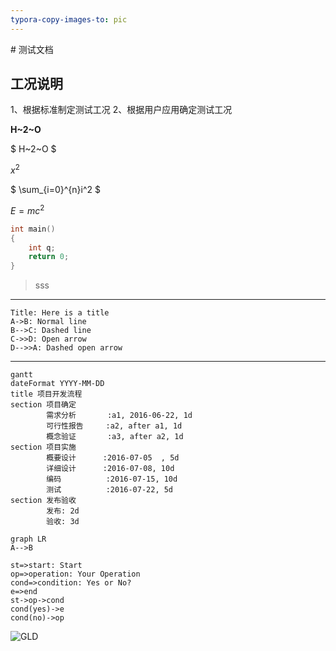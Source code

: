 ```yaml
---
typora-copy-images-to: pic
---
```


﻿# 测试文档
## 工况说明
1、根据标准制定测试工况
2、根据用户应用确定测试工况

**H~2~O**

$ H~2~O $

$x^2$

$ \sum_{i=0}^{n}i^2 $

 $E=mc^2$

```C
int main()
{
    int q;
    return 0;
}
```
>sss

---

```
Title: Here is a title
A->B: Normal line
B-->C: Dashed line
C->>D: Open arrow
D-->>A: Dashed open arrow
```

---


```mermaid
gantt
dateFormat YYYY-MM-DD
title 项目开发流程
section 项目确定
        需求分析       :a1, 2016-06-22, 1d
        可行性报告     :a2, after a1, 1d
        概念验证       :a3, after a2, 1d
section 项目实施
        概要设计      :2016-07-05  , 5d
        详细设计      :2016-07-08, 10d
        编码          :2016-07-15, 10d
        测试          :2016-07-22, 5d
section 发布验收
        发布: 2d
        验收: 3d
```

```mermaid
graph LR
A-->B
```

```flow
st=>start: Start
op=>operation: Your Operation
cond=>condition: Yes or No?
e=>end
st->op->cond
cond(yes)->e
cond(no)->op
```

![GLD](D:\GitHub\Box\pic\GLD.png)